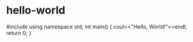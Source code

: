 # hello-world
#include <iostream>
using namespace std;
int main()
{
    cout<<"Hello, World!"<<endl;
    return 0;
}

